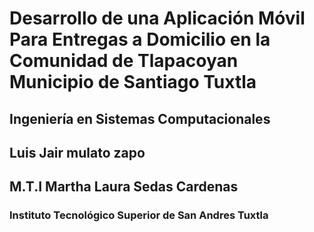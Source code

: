 # Desarrollo de una Aplicación Móvil Para Entregas a Domicilio en la Comunidad de Tlapacoyan Municipio de Santiago Tuxtla 
## Ingeniería en Sistemas Computacionales
## Luis Jair mulato zapo
## M.T.I Martha Laura Sedas Cardenas
### Instituto Tecnológico Superior de San Andres Tuxtla
<br> <br>

